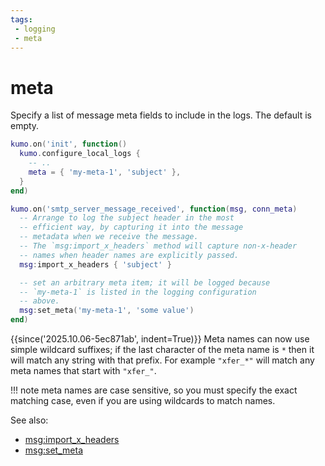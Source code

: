 ```yaml
---
tags:
 - logging
 - meta
---
```


# meta

Specify a list of message meta fields to include in the logs. The default is
empty.

```lua
kumo.on('init', function()
  kumo.configure_local_logs {
    -- ..
    meta = { 'my-meta-1', 'subject' },
  }
end)

kumo.on('smtp_server_message_received', function(msg, conn_meta)
  -- Arrange to log the subject header in the most
  -- efficient way, by capturing it into the message
  -- metadata when we receive the message.
  -- The `msg:import_x_headers` method will capture non-x-header
  -- names when header names are explicitly passed.
  msg:import_x_headers { 'subject' }

  -- set an arbitrary meta item; it will be logged because
  -- `my-meta-1` is listed in the logging configuration
  -- above.
  msg:set_meta('my-meta-1', 'some value')
end)
```

{{since('2025.10.06-5ec871ab', indent=True)}}
    Meta names can now use simple wildcard suffixes; if the last character
    of the meta name is `*` then it will match any string with that prefix.
    For example `"xfer_*"` will match any meta names that start with `"xfer_"`.

!!! note
    meta names are case sensitive, so you must specify the exact matching
    case, even if you are using wildcards to match names.

See also:

  * [msg:import_x_headers](../../message/import_x_headers.md)
  * [msg:set_meta](../../message/set_meta.md)
